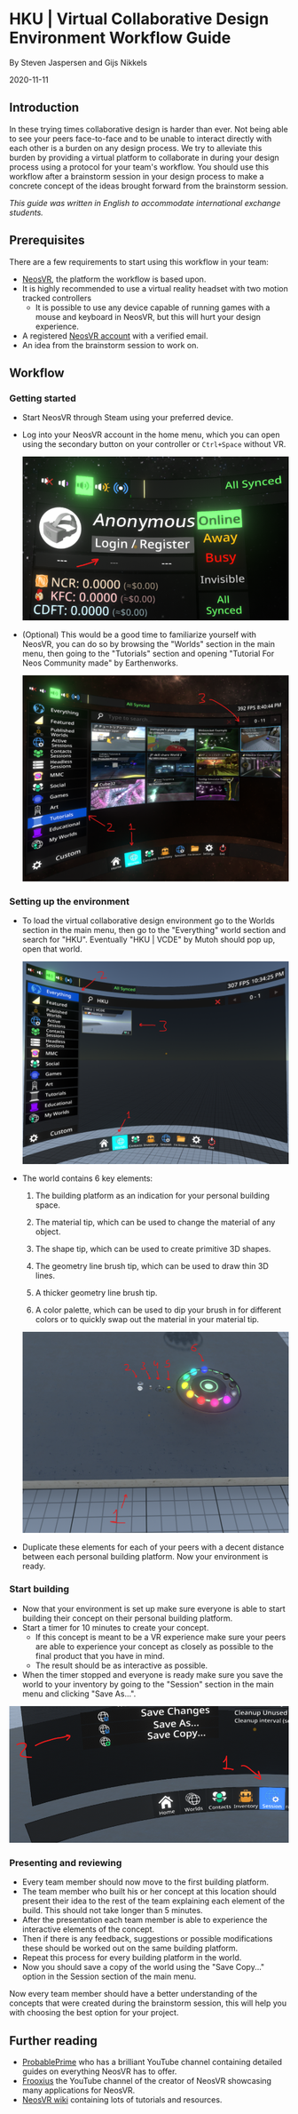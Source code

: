 # HKU | Virtual Collaborative Design Environment Workflow Guide

By Steven Jaspersen and Gijs Nikkels

2020-11-11

## Introduction

In these trying times collaborative design is harder than ever. Not being able to see your peers face-to-face and to be unable to interact directly with each other is a burden on any design process. We try to alleviate this burden by providing a virtual platform to collaborate in during your design process using a protocol for your team's workflow. You should use this workflow after a brainstorm session in your design process to make a concrete concept of the ideas brought forward from the brainstorm session.

*This guide was written in English to accommodate international exchange students.*

## Prerequisites

There are a few requirements to start using this workflow in your team:

* [NeosVR](https://store.steampowered.com/app/740250/Neos_VR/), the platform the workflow is based upon.
* It is highly recommended to use a virtual reality headset with two motion tracked controllers
  * It is possible to use any device capable of running games with a mouse and keyboard in NeosVR, but this will hurt your design experience.
* A registered [NeosVR account](https://account.neosvr.com/) with a verified email.
* An idea from the brainstorm session to work on.

## Workflow

### Getting started

* Start NeosVR through Steam using your preferred device.
* Log into your NeosVR account in the home menu, which you can open using the secondary button on your controller or `Ctrl+Space` without VR.

  ![Login.png](./Images/Login.png)
* (Optional) This would be a good time to familiarize yourself with NeosVR, you can do so by browsing the "Worlds" section in the main menu, then going to the "Tutorials" section and opening "Tutorial For Neos Community made" by Earthenworks.

  ![Tutorial.png](./Images/Tutorial.png)

### Setting up the environment

* To load the virtual collaborative design environment go to the Worlds section in the main menu, then go to the "Everything" world section and search for "HKU". Eventually "HKU | VCDE" by Mutoh should pop up, open that world.

  ![World.png](./Images/World.png)
* The world contains 6 key elements:

  1. The building platform as an indication for your personal building space.
  
  2. The material tip, which can be used to change the material of any object.
  
  3. The shape tip, which can be used to create primitive 3D shapes.
  
  4. The geometry line brush tip, which can be used to draw thin 3D lines.
  
  5. A thicker geometry line brush tip.
  
  6. A color palette, which can be used to dip your brush in for different colors or to quickly swap out the material in your material tip.

  ![Elements.png](./Images/Elements.png)

* Duplicate these elements for each of your peers with a decent distance between each personal building platform. Now your environment is ready.

### Start building

* Now that your environment is set up make sure everyone is able to start building their concept on their personal building platform.
* Start a timer for 10 minutes to create your concept.
  * If this concept is meant to be a VR experience make sure your peers are able to experience your concept as closely as possible to the final product that you have in mind.
  * The result should be as interactive as possible.
* When the timer stopped and everyone is ready make sure you save the world to your inventory by going to the "Session" section in the main menu and clicking "Save As...".

 ![Save.png](./Images/Save.png)

### Presenting and reviewing

* Every team member should now move to the first building platform.
* The team member who built his or her concept at this location should present their idea to the rest of the team explaining each element of the build. This should not take longer than 5 minutes.
* After the presentation each team member is able to experience the interactive elements of the concept.
* Then if there is any feedback, suggestions or possible modifications these should be worked out on the same building platform.
* Repeat this process for every building platform in the world.
* Now you should save a copy of the world using the "Save Copy..." option in the Session section of the main menu.

Now every team member should have a better understanding of the concepts that were created during the brainstorm session, this will help you with choosing the best option for your project.

## Further reading

* [ProbablePrime](https://www.youtube.com/c/ProbablePrime) who has a brilliant YouTube channel containing detailed guides on everything NeosVR has to offer.
* [Frooxius](https://www.youtube.com/user/Tailscpp) the YouTube channel of the creator of NeosVR showcasing many applications for NeosVR.
* [NeosVR wiki](https://wiki.neos.com/Tutorials) containing lots of tutorials and resources.
